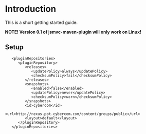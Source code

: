 # Introduction #

This is a short getting started guide.

**NOTE! Version 0.1 of jsmvc-maven-plugin will only work on Linux!**

## Setup ##

```
   <pluginRepositories>
      <pluginRepository>
         <releases>
            <updatePolicy>always</updatePolicy>
            <checksumPolicy>fail</checksumPolicy>
         </releases>
         <snapshots>
            <enabled>false</enabled>
            <updatePolicy>never</updatePolicy>
            <checksumPolicy>warn</checksumPolicy>
         </snapshots>
         <id>cybercom</id>
         <url>http://nexus.pot.cybercom.com/content/groups/public</url>
         <layout>default</layout>
      </pluginRepository>
   </pluginRepositories>
```